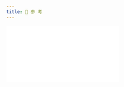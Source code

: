 ```yaml
---
title: 🎁 参 考
---
```


<embed src="../../../README.zh-CN.md#RE-/<wrapper reference [^>]*>([\s\S]*?)<\/wrapper>/"></embed>
